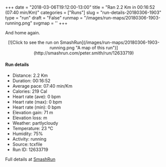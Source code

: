 +++
date = "2018-03-06T19:12:00-13:00"
title = "Ran 2.2 Km in 00:16:52 (07:40 min/Km)"
categories = ["Runs"]
slug = "run-details-20180306-1903"
type = "run"
draft = "False"
runmap = "/images/run-maps/20180306-1903-running.png"
svgmap = '<polyline points="59 0, 59 0, 59 1, 58 2, 57 3, 57 5, 57 6, 55 7, 54 9, 54 12, 52 16, 51 21, 51 21, 53 22, 57 22, 58 22, 59 23, 58 27, 56 29, 56 32, 55 34, 54 36, 53 39, 51 41, 49 44, 48 47, 46 50, 42 55, 41 57, 40 60, 41 61, 41 63, 41 65, 41 66, 42 68, 42 69, 42 69, 41 70, 42 73, 43 75, 43 76, 43 79, 43 81, 44 81, 44 83, 45 83, 52 83, 54 84, 55 84, 56 87, 56 88, 55 90, 54 93, 52 97, 50 100">'
+++

And home again. 

<!--more-->

<center>
[![Click to see the run on SmashRun](/images/run-maps/20180306-1903-running.png "A map of this run")](http://smashrun.com/peter.smith/run/12633719)
</center>

#### Run details

* Distance: 2.2 Km
* Duration: 00:16:52
* Average pace: 07:40 min/Km
* Calories: 219 Cal
* Heart rate (ave): 0 bpm
* Heart rate (max): 0 bpm
* Heart rate (min): 0 bpm
* Elevation gain: 71 m
* Elevation loss:  m
* Weather: partlycloudy
* Temperature: 23 &deg;C
* Humidity: 75%
* Activity: running
* Source: tcxfile
* Run ID: 12633719

Full details at [SmashRun](http://smashrun.com/peter.smith/run/12633719)